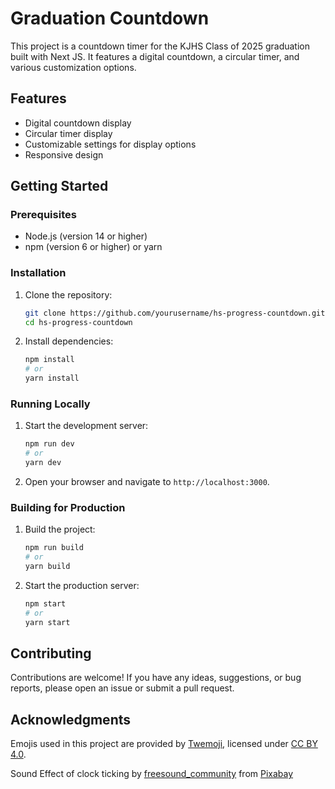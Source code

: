 # Graduation Countdown

This project is a countdown timer for the KJHS Class of 2025 graduation built with Next JS. It features a digital countdown, a circular timer, and various customization options.

## Features

- Digital countdown display
- Circular timer display
- Customizable settings for display options
- Responsive design

## Getting Started

### Prerequisites

- Node.js (version 14 or higher)
- npm (version 6 or higher) or yarn

### Installation

1. Clone the repository:
   ```sh
   git clone https://github.com/yourusername/hs-progress-countdown.git
   cd hs-progress-countdown
   ```

2. Install dependencies:
   ```sh
   npm install
   # or
   yarn install
   ```

### Running Locally

1. Start the development server:
   ```sh
   npm run dev
   # or
   yarn dev
   ```

2. Open your browser and navigate to `http://localhost:3000`.

### Building for Production

1. Build the project:
   ```sh
   npm run build
   # or
   yarn build
   ```

2. Start the production server:
   ```sh
   npm start
   # or
   yarn start
   ```

## Contributing

Contributions are welcome! If you have any ideas, suggestions, or bug reports, please open an issue or submit a pull request.

## Acknowledgments

Emojis used in this project are provided by [Twemoji](https://twemoji.twitter.com/), licensed under [CC BY 4.0](https://creativecommons.org/licenses/by/4.0/).


Sound Effect of clock ticking by [freesound_community](https://pixabay.com/users/freesound_community-46691455/?utm_source=link-attribution&utm_medium=referral&utm_campaign=music&utm_content=76043) from [Pixabay](https://pixabay.com/sound-effects//?utm_source=link-attribution&utm_medium=referral&utm_campaign=music&utm_content=76043)